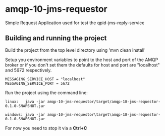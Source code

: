 # amqp-10-jms-requestor

Simple Request Application used for test the qpid-jms-reply-service

## Building and running the project

Build the project from the top level directory using 'mvn clean install'

Setup you environment variables to point to the host and port of the AMQP broker or if you
don't set them the defaults for host and port are "localhost" and 5672 respectively.

    MESSAGING_SERVICE_HOST = "localhost"
    MESSAGING_SERVICE_PORT = 5672

Run the project using the command line:

    linux:   java -jar amqp-10-jms-requestor/target/amqp-10-jms-requestor-0.1.0-SNAPSHOT.jar

    windows: java -jar amqp-10-jms-requestor\target\amqp-10-jms-requestor-0.1.0-SNAPSHOT.jar

For now you need to stop it via a **Ctrl+C**